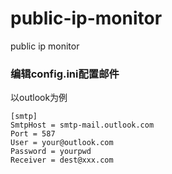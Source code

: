 # public-ip-monitor
public ip monitor

### 编辑config.ini配置邮件
以outlook为例
```
[smtp]
SmtpHost = smtp-mail.outlook.com
Port = 587
User = your@outlook.com
Password = yourpwd
Receiver = dest@xxx.com
```

